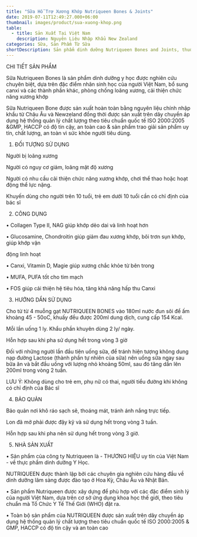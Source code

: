 ```yaml
---
title: "Sữa Hỗ Trợ Xương Khớp Nutriqueen Bones & Joints"
date: 2019-07-11T12:49:27.000+06:00
thumbnail: images/product/sua-xuong-khop.png
table:
  - title: Sản Xuất Tại Việt Nam
    description: Nguyên Liệu Nhập Khẩu New Zealand
categories: Sữa, Sản Phẩm Từ Sữa
shortDescription: Sản phẩm dinh dưỡng Nutriqueen Bones and Joints, thuộc DÒNG SẢN PHẨM ĐẶC BIỆT- chuyên biệt giúp BẢO VỆ SỤN KHỚP, bổ sung các dưỡng chất quan trọng cho xương khớp dẻo dai từ GLUCOSAMINE,NAG và COLLAGEN Type II, dễ hấp thu. Hệ công thức độc đáo của sản phẩm Nutriqueen Bones and Joints giúp bảo vệ sụn khớp không bị khô, giúp khớp dẻo dai và linh hoạt, ngăn ngừa loãng xương ở người trưởng thành
---
```


CHI TIẾT SẢN PHẨM

Sữa Nutriqueen Bones là sản phẩm dinh dưỡng y học được nghiên cứu chuyên biệt, dựa trên đặc điểm nhân sinh học của người Việt Nam, bổ sung canxi và các thành phần khác, phòng chống loãng xương, cải thiện chức năng xương khớp

Sữa Nutriqueen Bone được sản xuất hoàn toàn bằng nguyên liệu chính nhập khẩu từ Châu Âu và Newzeland đồng thời được sản xuất trên dây chuyền áp dụng hệ thống quản lý chất lượng theo tiêu chuẩn quốc tế ISO 2000:2005 &GMP, HACCP có độ tin cậy, an toàn cao & sản phẩm trao giải sản phẩm uy tín, chất lượng, an toàn vì sức khỏe người tiêu dùng.

1. ĐỐI TƯỢNG SỬ DỤNG

Người bị loãng xương

Người có nguy cơ giảm, loãng mật độ xương

Người có nhu cầu cải thiện chức năng xương khớp, chơi thể thao hoặc hoạt động thể lực nặng.

Khuyến dùng cho người trên 10 tuổi, trẻ em dưới 10 tuổi cần có chỉ định của bác sĩ

2. CÔNG DỤNG

• Collagen Type II, NAG giúp khớp dẻo dai và linh hoạt hơn

• Glucosamine, Chondroitin giúp giảm đau xương khớp, bôi trơn sụn khớp, giúp khớp vận

động linh hoạt

• Canxi, Vitamin D, Magie giúp xương chắc khỏe từ bên trong

• MUFA, PUFA tốt cho tim mạch

• FOS giúp cải thiện hệ tiêu hóa, tăng khả năng hấp thu Canxi

3. HƯỚNG DẨN SỬ DỤNG

Cho từ từ 4 muỗng gạt NUTRIQUEEN BONES vào 180ml nước đun sôi để ấm khoảng 45 - 50oC, khuấy đều được 200ml dung dịch, cung cấp 154 Kcal.

Mỗi lần uống 1 ly. Khẩu phần khuyên dùng 2 ly/ ngày.

Hỗn hợp sau khi pha sử dụng hết trong vòng 3 giờ

Đối với những người lần đầu tiên uống sữa, để tránh hiện tượng không dung nạp đường Lactose (thành phần tự nhiên của sữa) nên uống sữa ngay sau bữa ăn và bắt đầu uống với lượng nhỏ khoảng 50ml, sau đó tăng dần lên 200ml trong vòng 2 tuần.

LƯU Ý: Không dùng cho trẻ em, phụ nữ có thai, người tiểu đường khi không có chỉ định của Bác sĩ

4. BẢO QUẢN

Bảo quản nơi khô ráo sạch sẽ, thoáng mát, tránh ánh nắng trực tiếp.

Lon đã mở phải được đậy kỹ và sử dụng hết trong vòng 3 tuần.

Hỗn hợp sau khi pha nên sử dụng hết trong vòng 3 giờ.

5. NHÀ SẢN XUẤT

• Sản phẩm của công ty Nutriqueen là - THƯƠNG HIỆU uy tín của Việt Nam - về thực phẩm dinh dưỡng Y Học.

NUTRIQUEEN được thành lập bởi các chuyên gia nghiên cứu hàng đầu về dinh dưỡng lâm sàng được đào tạo ở Hoa Kỳ, Châu Âu và Nhật Bản.

• Sản phẩm Nutriqueen được xây dựng để phù hợp với các đặc điểm sinh lý của người Việt Nam, dựa trên cơ sở ứng dụng khoa học thế giới, theo tiêu chuẩn mà Tổ Chức Y Tế Thế Giới (WHO) đặt ra.

• Toàn bộ sản phẩm của NUTRIQUEEN được sản xuất trên dây chuyền áp dụng hệ thống quản lý chất lượng theo tiêu chuẩn quốc tế ISO 2000:2005 & GMP, HACCP có độ tin cậy và an toàn cao

